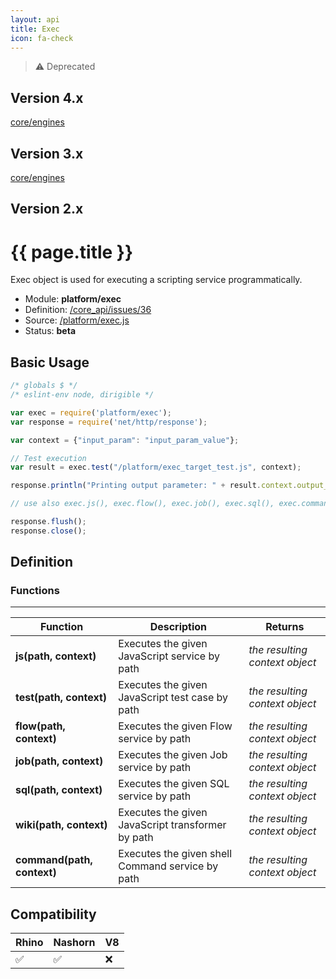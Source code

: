 ```yaml
---
layout: api
title: Exec
icon: fa-check
---
```



> ⚠ Deprecated

Version 4.x
---

[core/engines](https://thuf.github.io/dirigible-io/api/core_engines.html)

Version 3.x
---

[core/engines](https://thuf.github.io/dirigible-io/api/core_engines.html)

Version 2.x
---

{{ page.title }}
===

Exec object is used for executing a scripting service programmatically.

- Module: **platform/exec**
- Definition: [/core_api/issues/36](https://github.com/dirigiblelabs/core_api/issues/36)
- Source: [/platform/exec.js](https://github.com/dirigiblelabs/core_api/blob/master/core_api/ScriptingServices/platform/exec.js)
- Status: **beta**

Basic Usage
---

```javascript
/* globals $ */
/* eslint-env node, dirigible */

var exec = require('platform/exec');
var response = require('net/http/response');

var context = {"input_param": "input_param_value"};

// Test execution
var result = exec.test("/platform/exec_target_test.js", context);

response.println("Printing output parameter: " + result.context.output_param);

// use also exec.js(), exec.flow(), exec.job(), exec.sql(), exec.command() ...

response.flush();
response.close();
```

Definition
---

### Functions

---

Function     | Description | Returns
------------ | ----------- | --------
**js(path, context)**   | Executes the given JavaScript service by path | *the resulting context object*
**test(path, context)**   | Executes the given JavaScript test case by path | *the resulting context object*
**flow(path, context)**   | Executes the given Flow service by path | *the resulting context object*
**job(path, context)**   | Executes the given Job service by path | *the resulting context object*
**sql(path, context)**   | Executes the given SQL service by path | *the resulting context object*
**wiki(path, context)**   | Executes the given JavaScript transformer by path | *the resulting context object*
**command(path, context)**   | Executes the given shell Command service by path | *the resulting context object*



Compatibility
---

Rhino | Nashorn | V8
----- | ------- | --------
 ✅  | ✅  | ❌
